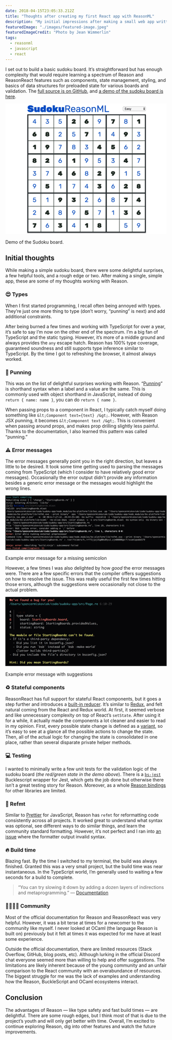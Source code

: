 ```yaml
---
date: 2018-04-15T23:05:33.212Z
title: "Thoughts after creating my first React app with ReasonML"
description: "My initial impressions after making a small web app written in ReasonML."
featuredImage: "./images/featured-image.jpeg"
featuredImageCredit: "Photo by Jean Wimmerlin"
tags:
  - reasonml
  - javascript
  - react
---
```


I set out to build a basic sudoku board. It’s straightforward but has enough complexity that would require learning a spectrum of Reason and ReasonReact features such as components, state management, styling, and basics of data structures for preloaded state for various boards and validation. The [full source is on GitHub](https://github.com/Skovy/sudoku-reasonml), and [a demo of the sudoku board is here](https://skovy.github.io/sudoku-reasonml/).

![Demo of the Sudoku board](./images/sudoku-demo.gif)

<span class="image-caption">
Demo of the Sudoku board.
</span>

## Initial thoughts

While making a simple sudoku board, there were some delightful surprises, a few helpful tools, and a rough edge or two. After making a single, simple app, these are some of my thoughts working with Reason.

### 😍 Types

When I first started programming, I recall often being annoyed with types. They’re just one more thing to type (don’t worry, “punning” is next) and add additional constraints.

After being burned a few times and working with TypeScript for over a year, it’s safe to say I’m now on the other end of the spectrum. I’m a big fan of TypeScript and the static typing. However, it’s more of a middle ground and always provides the `any` escape hatch. Reason has 100% type coverage, guaranteed soundness and still supports type inference similar to TypeScript. By the time I got to refreshing the browser, it almost always worked.

### 🏃‍ Punning

This was on the list of delightful surprises working with Reason. “[Punning](https://reasonml.github.io/docs/en/jsx.html#punning)” is shorthand syntax when a label and a value are the same. This is commonly used with object shorthand in JavaScript, instead of doing `return { name: name }`, you can do `return { name }`.

When passing props to a component in React, I typically catch myself doing something like `&lt;Component text={text} /&gt;`. However, with Reason JSX punning, it becomes `&lt;Component text /&gt;`. This is convenient when passing around props, and makes prop drilling slightly less painful. Thanks to the documentation, I also learned this pattern was called “punning.”

### ⚠️ Error messages

The error messages generally point you in the right direction, but leaves a little to be desired. It took some time getting used to parsing the messages coming from TypeScript (which I consider to have relatively good error messages). Occasionally the error output didn’t provide any information besides a generic error message or the messages would highlight the wrong lines.

![Example error message for a missing semicolon](./images/error-missing-semicolon.png)

<span class="image-caption">
Example error message for a missing semicolon
</span>

However, a few times I was also delighted by how *good* the error messages were. There are a few specific errors that the compiler offers suggestions on how to resolve the issue. This was really useful the first few times hitting those errors, although the suggestions were occasionally not close to the actual problem.

![Example error message with suggestions](./images/error-with-suggestions.png)

<span class="image-caption">
Example error message with suggestions
</span>

### ♻️ Stateful components

ReasonReact has full support for stateful React components, but it goes a step further and introduces a [built-in reducer](https://reasonml.github.io/reason-react/docs/en/state-actions-reducer.html). It’s similar to [Redux](https://redux.js.org/), and felt natural coming from the React and Redux world. At first, it seemed verbose and like unnecessary complexity on top of React’s `setState`. After using it for a while, it actually made the components a lot cleaner and easier to read in my opinion. First, every possible state change is defined as a [variant](https://reasonml.github.io/docs/en/variant.html), so it’s easy to see at a glance all the possible actions to change the state. Then, all of the actual logic for changing the state is consolidated in one place, rather than several disparate private helper methods.

### 💻 Testing

I wanted to minimally write a few unit tests for the validation logic of the sudoku board (*the red/green state in the demo above*). There is a [`bs-jest`](https://github.com/glennsl/bs-jest) Bucklescript wrapper for Jest, which gets the job done but otherwise there isn’t a great testing story for Reason. Moreover, as a whole [Reason bindings](https://redex.github.io/) for other libraries are limited.

### 💅 Refmt

Similar to [Prettier](https://prettier.io/) for JavaScript, Reason has `refmt` for reformatting code consistently across all projects. It worked great to understand what syntax was optional, see different ways to do similar things, and learn the community standard formatting. However, it’s not perfect and I ran into [an issue](https://github.com/facebook/reason/issues/1895) where the formatter output invalid syntax.

### 🔥 Build time

Blazing fast. By the time I switched to my terminal, the build was always finished. Granted this was a very small project, but the build time was near instantaneous. In the TypeScript world, I’m generally used to waiting a few seconds for a build to complete.
> “You can try slowing it down by adding a dozen layers of indirections and metaprogramming.” — [Documentation](https://reasonml.github.io/docs/en/faq.html#why-are-bucklescript-and-bsb-so-fast-how-can-i-slow-it-down)

### 👨‍👩‍👧‍👦 Community

Most of the official documentation for Reason and ReasonReact was very helpful. However, it was a bit terse at times for a newcomer to the community like myself. I never looked at OCaml (the language Reason is built on) previously but it felt at times it was expected for me have at least some experience.

Outside the official documentation, there are limited resources (Stack Overflow, GitHub, blog posts, etc). Although lurking in the official Discord chat everyone seemed more than willing to help and offer suggestions. The limitations are likely inherent because of the young community and an unfair comparison to the React community with an overabundance of resources. The biggest struggle for me was the lack of examples and understanding how the Reason, BuckleScript and OCaml ecosystems interact.

## Conclusion

The advantages of Reason — like type safety and fast build times — are delightful. There are some rough edges, but I think most of that is due to the project’s youth and will only get better with time. Overall, I’m excited to continue exploring Reason, dig into other features and watch the future improvements.